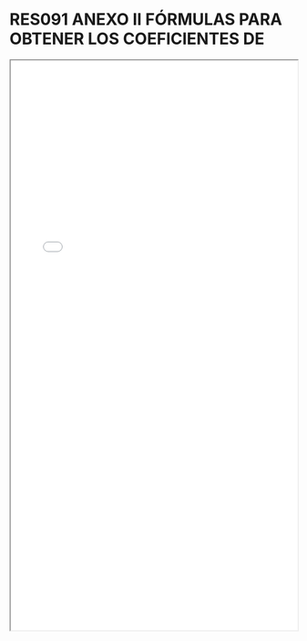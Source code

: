 
# RES091 ANEXO II FÓRMULAS PARA OBTENER LOS COEFICIENTES DE

<iframe src="../RES091 ANEXO II FÓRMULAS PARA OBTENER LOS COEFICIENTES DE.pdf" width="100%" height="1000px"></iframe>

